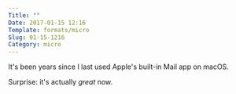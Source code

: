 ```yaml
---
Title: ""
Date: 2017-01-15 12:16
Template: formats/micro
Slug: 01-15-1216
Category: micro
---
```


It's been years since I last used Apple's built-in Mail app on macOS.

Surprise: it's actually *great* now.
